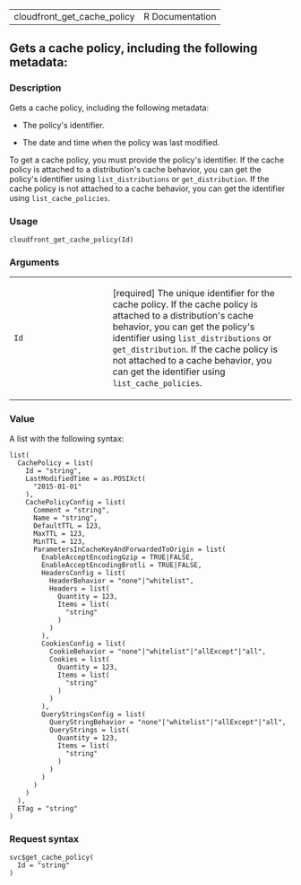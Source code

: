 <table style="width: 100%;">
<tbody>
<tr class="odd">
<td>cloudfront_get_cache_policy</td>
<td style="text-align: right;">R Documentation</td>
</tr>
</tbody>
</table>

## Gets a cache policy, including the following metadata:

### Description

Gets a cache policy, including the following metadata:

-   The policy's identifier.

-   The date and time when the policy was last modified.

To get a cache policy, you must provide the policy's identifier. If the
cache policy is attached to a distribution's cache behavior, you can get
the policy's identifier using `list_distributions` or
`get_distribution`. If the cache policy is not attached to a cache
behavior, you can get the identifier using `list_cache_policies`.

### Usage

    cloudfront_get_cache_policy(Id)

### Arguments

<table>
<colgroup>
<col style="width: 35%" />
<col style="width: 65%" />
</colgroup>
<tbody>
<tr class="odd">
<td><code id="cloudfront_get_cache_policy_:_Id">Id</code></td>
<td><p>[required] The unique identifier for the cache policy. If the
cache policy is attached to a distribution's cache behavior, you can get
the policy's identifier using <code>list_distributions</code> or
<code>get_distribution</code>. If the cache policy is not attached to a
cache behavior, you can get the identifier using
<code>list_cache_policies</code>.</p></td>
</tr>
</tbody>
</table>

### Value

A list with the following syntax:

    list(
      CachePolicy = list(
        Id = "string",
        LastModifiedTime = as.POSIXct(
          "2015-01-01"
        ),
        CachePolicyConfig = list(
          Comment = "string",
          Name = "string",
          DefaultTTL = 123,
          MaxTTL = 123,
          MinTTL = 123,
          ParametersInCacheKeyAndForwardedToOrigin = list(
            EnableAcceptEncodingGzip = TRUE|FALSE,
            EnableAcceptEncodingBrotli = TRUE|FALSE,
            HeadersConfig = list(
              HeaderBehavior = "none"|"whitelist",
              Headers = list(
                Quantity = 123,
                Items = list(
                  "string"
                )
              )
            ),
            CookiesConfig = list(
              CookieBehavior = "none"|"whitelist"|"allExcept"|"all",
              Cookies = list(
                Quantity = 123,
                Items = list(
                  "string"
                )
              )
            ),
            QueryStringsConfig = list(
              QueryStringBehavior = "none"|"whitelist"|"allExcept"|"all",
              QueryStrings = list(
                Quantity = 123,
                Items = list(
                  "string"
                )
              )
            )
          )
        )
      ),
      ETag = "string"
    )

### Request syntax

    svc$get_cache_policy(
      Id = "string"
    )
